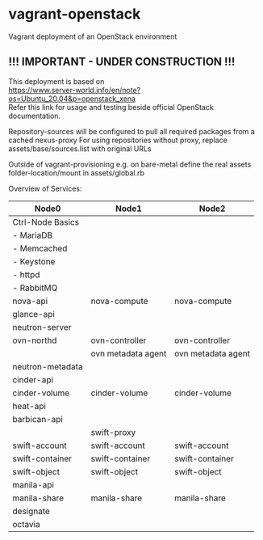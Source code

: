 # vagrant-openstack
Vagrant deployment of an OpenStack environment 

## !!! IMPORTANT - UNDER CONSTRUCTION !!!

This deployment is based on  
https://www.server-world.info/en/note?os=Ubuntu_20.04&p=openstack_xena  
Refer this link for usage and testing beside official OpenStack documentation.

Repository-sources will be configured to pull all required packages from a cached nexus-proxy
For using repositories without proxy, replace assets/base/sources.list with original URLs

Outside of vagrant-provisioning e.g. on bare-metal define the real assets folder-location/mount in assets/global.rb

Overview of Services:

| Node0 | Node1     | Node2      |
|--------------|-----------|------------|
| Ctrl-Node Basics |  |  |
| - MariaDB |  |  |
| - Memcached |  |  |
| - Keystone |  |  |
| - httpd |  |  |
| - RabbitMQ |  |  |
| nova-api | nova-compute | nova-compute |
| glance-api |  |  |
| neutron-server |  |  |
| ovn-northd | ovn-controller | ovn-controller |
|  | ovn metadata agent | ovn metadata agent |
| neutron-metadata |  |  |
| cinder-api |  |  |
| cinder-volume | cinder-volume | cinder-volume |
| heat-api |  |  |
| barbican-api |  |  |
|  | swift-proxy |  |
| swift-account | swift-account | swift-account |
| swift-container | swift-container | swift-container |
| swift-object | swift-object | swift-object |
| manila-api  |  |  |
| manila-share | manila-share | manila-share |
| designate |  |  |
| octavia |  |  |
